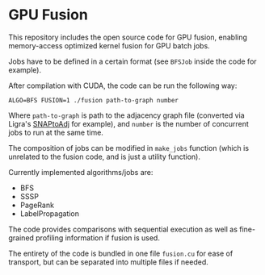 # GPU Fusion

This repository includes the open source code for GPU fusion, enabling memory-access optimized kernel fusion for GPU batch jobs.

Jobs have to be defined in a certain format (see `BFSJob` inside the code for example).

After compilation with CUDA, the code can be run the following way:

```
ALGO=BFS FUSION=1 ./fusion path-to-graph number
```

Where `path-to-graph` is path to the adjacency graph file (converted via Ligra's [SNAPtoAdj](https://github.com/jshun/ligra/blob/master/utils/SNAPtoAdj.C) for example), and `number` is the number of concurrent jobs to run at the same time.

The composition of jobs can be modified in `make_jobs` function (which is unrelated to the fusion code, and is just a utility function).

Currently implemented algorithms/jobs are:

* BFS
* SSSP
* PageRank
* LabelPropagation

The code provides comparisons with sequential execution as well as fine-grained profiling information if fusion is used.

The entirety of the code is bundled in one file `fusion.cu` for ease of transport, but can be separated into multiple files if needed.


